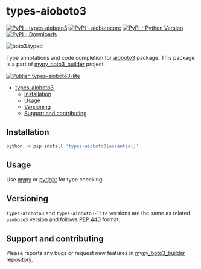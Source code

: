 # types-aioboto3

[![PyPI - types-aioboto3](https://img.shields.io/pypi/v/types-aioboto3.svg?color=blue&label=types-aioboto3)](https://pypi.org/project/types-aioboto3)
[![PyPI - aiobotocore](https://img.shields.io/pypi/v/aiobotocore.svg?color=blue&label=aiobotocore)](https://pypi.org/project/aiobotocore)
[![PyPI - Python Version](https://img.shields.io/pypi/pyversions/types-aioboto3.svg?color=blue)](https://pypi.org/project/types-aioboto3)
[![PyPI - Downloads](https://static.pepy.tech/badge/types-aioboto3)](https://pepy.tech/project/types-aioboto3)

![boto3.typed](https://github.com/youtype/mypy_boto3_builder/raw/main/logo.png)

Type annotations and code completion for [aioboto3](https://pypi.org/project/aioboto3/) package.
This package is a part of [mypy_boto3_builder](https://github.com/youtype/mypy_boto3_builder) project.

[![Publish types-aioboto3-lite](https://github.com/youtype/types-aioboto3/actions/workflows/publish_on_update.yml/badge.svg)](https://github.com/youtype/types-aioboto3/actions/workflows/publish_on_update.yml)

- [types-aioboto3](#types-aioboto3)
  - [Installation](#installation)
  - [Usage](#usage)
  - [Versioning](#versioning)
  - [Support and contributing](#support-and-contributing)

## Installation

```bash
python -m pip install 'types-aioboto3[essential]'
```

## Usage

Use [mypy](https://github.com/python/mypy) or [pyright](https://github.com/microsoft/pyright) for type checking.

## Versioning

`types-aioboto3` and `types-aioboto3-lite` versions are the same as related `aioboto3` version and follows
[PEP 440](https://www.python.org/dev/peps/pep-0440/) format.

## Support and contributing

Please reports any bugs or request new features in
[mypy_boto3_builder](https://github.com/youtype/mypy_boto3_builder/issues) repository.
